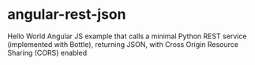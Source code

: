 angular-rest-json
=================

Hello World Angular JS example that calls a minimal Python REST service (implemented with Bottle), returning JSON, with Cross Origin Resource Sharing (CORS) enabled  
